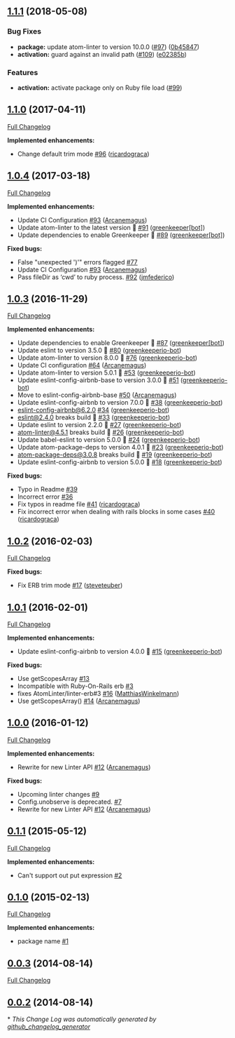 <a name="1.1.1"></a>
## [1.1.1](https://github.com/AtomLinter/linter-erb/compare/v1.1.0...v1.1.1) (2018-05-08)


### Bug Fixes

* **package:** update atom-linter to version 10.0.0 ([#97](https://github.com/AtomLinter/linter-erb/issues/97)) ([0b45847](https://github.com/AtomLinter/linter-erb/commit/0b45847))
* **activation:** guard against an invalid path ([#109](https://github.com/AtomLinter/linter-erb/pull/109)) ([e02385b](https://github.com/AtomLinter/linter-erb/commit/e02385b))

### Features

* **activation:** activate package only on Ruby file load ([#99](https://github.com/AtomLinter/linter-erb/pull/99))

## [1.1.0](https://github.com/AtomLinter/linter-erb/tree/v1.0.5) (2017-04-11)
[Full Changelog](https://github.com/AtomLinter/linter-erb/compare/v1.0.4...v1.1.0)

**Implemented enhancements:**

- Change default trim mode [\#96](https://github.com/AtomLinter/linter-erb/pull/93) ([ricardograca](https://github.com/ricardograca))

## [1.0.4](https://github.com/AtomLinter/linter-erb/tree/v1.0.4) (2017-03-18)
[Full Changelog](https://github.com/AtomLinter/linter-erb/compare/v1.0.3...v1.0.4)

**Implemented enhancements:**

- Update CI Configuration [\#93](https://github.com/AtomLinter/linter-erb/pull/93) ([Arcanemagus](https://github.com/Arcanemagus))
- Update atom-linter to the latest version 🚀 [\#91](https://github.com/AtomLinter/linter-erb/pull/91) ([greenkeeper[bot]](https://github.com/integration/greenkeeper))
- Update dependencies to enable Greenkeeper 🌴 [\#89](https://github.com/AtomLinter/linter-erb/pull/89) ([greenkeeper[bot]](https://github.com/integration/greenkeeper))

**Fixed bugs:**

- False "unexpected '\)'" errors flagged [\#77](https://github.com/AtomLinter/linter-erb/issues/77)
- Update CI Configuration [\#93](https://github.com/AtomLinter/linter-erb/pull/93) ([Arcanemagus](https://github.com/Arcanemagus))
- Pass fileDir as ‘cwd’ to ruby process. [\#92](https://github.com/AtomLinter/linter-erb/pull/92) ([jmfederico](https://github.com/jmfederico))

## [1.0.3](https://github.com/AtomLinter/linter-erb/tree/v1.0.3) (2016-11-29)
[Full Changelog](https://github.com/AtomLinter/linter-erb/compare/v1.0.2...v1.0.3)

**Implemented enhancements:**

- Update dependencies to enable Greenkeeper 🌴 [\#87](https://github.com/AtomLinter/linter-erb/pull/87) ([greenkeeper[bot]](https://github.com/integration/greenkeeper))
- Update eslint to version 3.5.0 🚀 [\#80](https://github.com/AtomLinter/linter-erb/pull/80) ([greenkeeperio-bot](https://github.com/greenkeeperio-bot))
- Update atom-linter to version 8.0.0 🚀 [\#76](https://github.com/AtomLinter/linter-erb/pull/76) ([greenkeeperio-bot](https://github.com/greenkeeperio-bot))
- Update CI configuration [\#64](https://github.com/AtomLinter/linter-erb/pull/64) ([Arcanemagus](https://github.com/Arcanemagus))
- Update atom-linter to version 5.0.1 🚀 [\#53](https://github.com/AtomLinter/linter-erb/pull/53) ([greenkeeperio-bot](https://github.com/greenkeeperio-bot))
- Update eslint-config-airbnb-base to version 3.0.0 🚀 [\#51](https://github.com/AtomLinter/linter-erb/pull/51) ([greenkeeperio-bot](https://github.com/greenkeeperio-bot))
- Move to eslint-config-airbnb-base [\#50](https://github.com/AtomLinter/linter-erb/pull/50) ([Arcanemagus](https://github.com/Arcanemagus))
- Update eslint-config-airbnb to version 7.0.0 🚀 [\#38](https://github.com/AtomLinter/linter-erb/pull/38) ([greenkeeperio-bot](https://github.com/greenkeeperio-bot))
- eslint-config-airbnb@6.2.0 [\#34](https://github.com/AtomLinter/linter-erb/pull/34) ([greenkeeperio-bot](https://github.com/greenkeeperio-bot))
- eslint@2.4.0 breaks build 🚨 [\#33](https://github.com/AtomLinter/linter-erb/pull/33) ([greenkeeperio-bot](https://github.com/greenkeeperio-bot))
- Update eslint to version 2.2.0 🚀 [\#27](https://github.com/AtomLinter/linter-erb/pull/27) ([greenkeeperio-bot](https://github.com/greenkeeperio-bot))
- atom-linter@4.5.1 breaks build 🚨 [\#26](https://github.com/AtomLinter/linter-erb/pull/26) ([greenkeeperio-bot](https://github.com/greenkeeperio-bot))
- Update babel-eslint to version 5.0.0 🚀 [\#24](https://github.com/AtomLinter/linter-erb/pull/24) ([greenkeeperio-bot](https://github.com/greenkeeperio-bot))
- Update atom-package-deps to version 4.0.1 🚀 [\#23](https://github.com/AtomLinter/linter-erb/pull/23) ([greenkeeperio-bot](https://github.com/greenkeeperio-bot))
- atom-package-deps@3.0.8 breaks build 🚨 [\#19](https://github.com/AtomLinter/linter-erb/pull/19) ([greenkeeperio-bot](https://github.com/greenkeeperio-bot))
- Update eslint-config-airbnb to version 5.0.0 🚀 [\#18](https://github.com/AtomLinter/linter-erb/pull/18) ([greenkeeperio-bot](https://github.com/greenkeeperio-bot))

**Fixed bugs:**

- Typo in Readme [\#39](https://github.com/AtomLinter/linter-erb/issues/39)
- Incorrect error [\#36](https://github.com/AtomLinter/linter-erb/issues/36)
- Fix typos in readme file [\#41](https://github.com/AtomLinter/linter-erb/pull/41) ([ricardograca](https://github.com/ricardograca))
- Fix incorrect error when dealing with rails blocks in some cases [\#40](https://github.com/AtomLinter/linter-erb/pull/40) ([ricardograca](https://github.com/ricardograca))

## [1.0.2](https://github.com/AtomLinter/linter-erb/tree/v1.0.2) (2016-02-03)
[Full Changelog](https://github.com/AtomLinter/linter-erb/compare/v1.0.1...v1.0.2)

**Fixed bugs:**

- Fix ERB trim mode [\#17](https://github.com/AtomLinter/linter-erb/pull/17) ([steveteuber](https://github.com/steveteuber))

## [1.0.1](https://github.com/AtomLinter/linter-erb/tree/v1.0.1) (2016-02-01)
[Full Changelog](https://github.com/AtomLinter/linter-erb/compare/v1.0.0...v1.0.1)

**Implemented enhancements:**

- Update eslint-config-airbnb to version 4.0.0 🚀 [\#15](https://github.com/AtomLinter/linter-erb/pull/15) ([greenkeeperio-bot](https://github.com/greenkeeperio-bot))

**Fixed bugs:**

- Use getScopesArray [\#13](https://github.com/AtomLinter/linter-erb/issues/13)
- Incompatible with Ruby-On-Rails erb [\#3](https://github.com/AtomLinter/linter-erb/issues/3)
- fixes AtomLinter/linter-erb\#3 [\#16](https://github.com/AtomLinter/linter-erb/pull/16) ([MatthiasWinkelmann](https://github.com/MatthiasWinkelmann))
- Use getScopesArray\(\) [\#14](https://github.com/AtomLinter/linter-erb/pull/14) ([Arcanemagus](https://github.com/Arcanemagus))

## [1.0.0](https://github.com/AtomLinter/linter-erb/tree/v1.0.0) (2016-01-12)
[Full Changelog](https://github.com/AtomLinter/linter-erb/compare/v0.1.1...v1.0.0)

**Implemented enhancements:**

- Rewrite for new Linter API [\#12](https://github.com/AtomLinter/linter-erb/pull/12) ([Arcanemagus](https://github.com/Arcanemagus))

**Fixed bugs:**

- Upcoming linter changes [\#9](https://github.com/AtomLinter/linter-erb/issues/9)
- Config.unobserve is deprecated. [\#7](https://github.com/AtomLinter/linter-erb/issues/7)
- Rewrite for new Linter API [\#12](https://github.com/AtomLinter/linter-erb/pull/12) ([Arcanemagus](https://github.com/Arcanemagus))

## [0.1.1](https://github.com/AtomLinter/linter-erb/tree/v0.1.1) (2015-05-12)
[Full Changelog](https://github.com/AtomLinter/linter-erb/compare/v0.1.0...v0.1.1)

**Implemented enhancements:**

- Can't support out put expression [\#2](https://github.com/AtomLinter/linter-erb/issues/2)

## [0.1.0](https://github.com/AtomLinter/linter-erb/tree/v0.1.0) (2015-02-13)
[Full Changelog](https://github.com/AtomLinter/linter-erb/compare/v0.0.3...v0.1.0)

**Implemented enhancements:**

- package name [\#1](https://github.com/AtomLinter/linter-erb/issues/1)

## [0.0.3](https://github.com/AtomLinter/linter-erb/tree/v0.0.3) (2014-08-14)
[Full Changelog](https://github.com/AtomLinter/linter-erb/compare/v0.0.2...v0.0.3)

## [0.0.2](https://github.com/AtomLinter/linter-erb/tree/v0.0.2) (2014-08-14)


\* *This Change Log was automatically generated by [github_changelog_generator](https://github.com/skywinder/Github-Changelog-Generator)*
